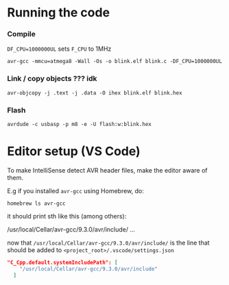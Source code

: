 # Running the code

### Compile

`DF_CPU=1000000UL` sets `F_CPU` to 1MHz

`avr-gcc -mmcu=atmega8 -Wall -Os -o blink.elf blink.c -DF_CPU=1000000UL `

### Link / copy objects ??? idk

`avr-objcopy -j .text -j .data -O ihex blink.elf blink.hex`

### Flash

`avrdude -c usbasp -p m8 -e -U flash:w:blink.hex`

# Editor setup (VS Code)

To make IntelliSense detect AVR header files, make the editor aware of them.

E.g if you installed `avr-gcc` using Homebrew, do:

`homebrew ls avr-gcc`

it should print sth like this (among others):

/usr/local/Cellar/avr-gcc/9.3.0/avr/include/
...

now that `/usr/local/Cellar/avr-gcc/9.3.0/avr/include/` is the line that should be added to `<project_root>/.vscode/settings.json`

```json
"C_Cpp.default.systemIncludePath": [
    "/usr/local/Cellar/avr-gcc/9.3.0/avr/include"
  ]
```
